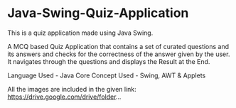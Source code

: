 # Java-Swing-Quiz-Application
This is a quiz application made using Java Swing.

A MCQ based Quiz Application that contains a set of curated questions and its answers and checks for the correctness of the answer given by the user. It navigates through the questions and displays the Result at the End.

Language Used -  Java Core 
Concept Used - Swing, AWT & Applets

All the images are included in the given link: https://drive.google.com/drive/folder...




